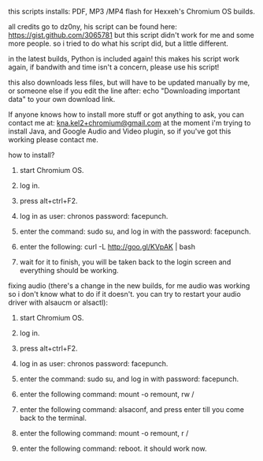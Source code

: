 this scripts installs: PDF, MP3 /MP4 flash for Hexxeh's Chromium OS builds.

all credits go to dz0ny, his script can be found here: https://gist.github.com/3065781
but this script didn't work for me and some more people. so i tried to do what his script did, but a little different.

in the latest builds, Python is included again! this makes his script work again, if bandwith and time isn't a concern, please use his script!

this also downloads less files, but will have to be updated manually by me, or someone else if you edit the line after: echo "Downloading important data" to your own download link.

If anyone knows how to install more stuff or got anything to ask, you can contact me at: kna.kel2+chromium@gmail.com
at the moment i'm trying to install Java, and Google Audio and Video plugin, so if you've got this working please contact me.

how to install?

1. start Chromium OS.

2. log in.

3. press alt+ctrl+F2.

4. log in as user: chronos password: facepunch.

5. enter the command: sudo su, and log in with the password: facepunch.

6. enter the following: curl -L http://goo.gl/KVpAK | bash

7. wait for it to finish, you will be taken back to the login screen and everything should be working.

fixing audio (there's a change in the new builds, for me audio was working so i don't know what to do if it doesn't. you can try to restart your audio driver with alsaucm or alsactl):

1. start Chromium OS.

2. log in.

3. press alt+ctrl+F2.

4. log in as user: chronos password: facepunch.

5. enter the command: sudo su, and log in with password: facepunch.

6. enter the following command: mount -o remount, rw /

7. enter the following command: alsaconf, and press enter till you come back to the terminal.

8. enter the following command: mount -o remount, r /

9. enter the following command: reboot. it should work now.